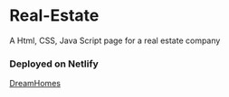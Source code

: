 # Real-Estate

A Html, CSS, Java Script page for a real estate company


### Deployed on Netlify

[DreamHomes](https://real-estate-catalan.netlify.app)

